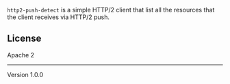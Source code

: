 `http2-push-detect` is a simple HTTP/2 client that list all the resources
that the client receives via HTTP/2 push.

## License
Apache 2

---
Version 1.0.0
